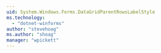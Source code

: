 ```yaml
---
uid: System.Windows.Forms.DataGridParentRowsLabelStyle
ms.technology: 
  - "dotnet-winforms"
author: "stevehoag"
ms.author: "shoag"
manager: "wpickett"
---
```

